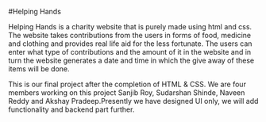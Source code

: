 #Helping Hands

Helping Hands is a charity website that is purely made using html and css. The website takes contributions from the users in forms of food, medicine and clothing  and provides real life aid for the less fortunate. The users can enter what type of contributions and the amount of it in the website and in turn the website generates a date and time in which the give away of these items will be done. 

This is our final project after the completion of HTML & CSS. We are four members working on this project Sanjib Roy, Sudarshan Shinde, Naveen Reddy and Akshay Pradeep.Presently we have designed UI only, we will add functionality and backend part further.
